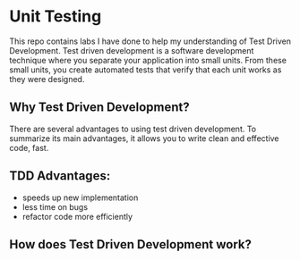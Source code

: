 # Unit Testing

This repo contains labs I have done to help my understanding of Test Driven Development. Test driven development is a software development technique where you separate your application into small units. From these small units, you create automated tests that verify that each unit works as they were designed.  

## Why Test Driven Development? 

There are several advantages to using test driven development. To summarize its main advantages, it allows you to write clean and effective code, fast. 

## TDD Advantages: 
- speeds up new implementation
- less time on bugs 
- refactor code more efficiently 

## How does Test Driven Development work? 


